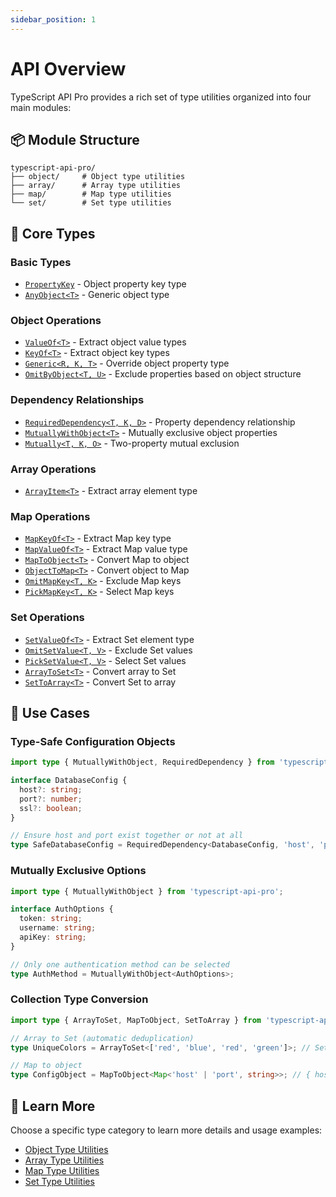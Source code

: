 ```yaml
---
sidebar_position: 1
---
```


# API Overview

TypeScript API Pro provides a rich set of type utilities organized into four main modules:

## 📦 Module Structure

```
typescript-api-pro/
├── object/     # Object type utilities
├── array/      # Array type utilities
├── map/        # Map type utilities
└── set/        # Set type utilities
```

## 🔧 Core Types

### Basic Types

- [`PropertyKey`](../object-types#propertykey) - Object property key type
- [`AnyObject<T>`](../object-types#anyobject) - Generic object type

### Object Operations

- [`ValueOf<T>`](../object-types#valueof) - Extract object value types
- [`KeyOf<T>`](../object-types#keyof) - Extract object key types
- [`Generic<R, K, T>`](../object-types#generic) - Override object property type
- [`OmitByObject<T, U>`](../object-types#omitbyobject) - Exclude properties based on object structure

### Dependency Relationships

- [`RequiredDependency<T, K, D>`](../object-types#requireddependency) - Property dependency relationship
- [`MutuallyWithObject<T>`](../object-types#mutuallywithobject) - Mutually exclusive object properties
- [`Mutually<T, K, O>`](../object-types#mutually) - Two-property mutual exclusion

### Array Operations

- [`ArrayItem<T>`](../array-types#arrayitem) - Extract array element type

### Map Operations

- [`MapKeyOf<T>`](../map-types#mapkeyof) - Extract Map key type
- [`MapValueOf<T>`](../map-types#mapvalueof) - Extract Map value type
- [`MapToObject<T>`](../map-types#maptoobject) - Convert Map to object
- [`ObjectToMap<T>`](../map-types#objecttomap) - Convert object to Map
- [`OmitMapKey<T, K>`](../map-types#omitmapkey) - Exclude Map keys
- [`PickMapKey<T, K>`](../map-types#pickmapkey) - Select Map keys

### Set Operations

- [`SetValueOf<T>`](../set-types#setvalueof) - Extract Set element type
- [`OmitSetValue<T, V>`](../set-types#omitsetvalue) - Exclude Set values
- [`PickSetValue<T, V>`](../set-types#picksetvalue) - Select Set values
- [`ArrayToSet<T>`](../set-types#arraytoset) - Convert array to Set
- [`SetToArray<T>`](../set-types#settoarray) - Convert Set to array

## 🎯 Use Cases

### Type-Safe Configuration Objects

```typescript
import type { MutuallyWithObject, RequiredDependency } from 'typescript-api-pro';

interface DatabaseConfig {
  host?: string;
  port?: number;
  ssl?: boolean;
}

// Ensure host and port exist together or not at all
type SafeDatabaseConfig = RequiredDependency<DatabaseConfig, 'host', 'port'>;
```

### Mutually Exclusive Options

```typescript
import type { MutuallyWithObject } from 'typescript-api-pro';

interface AuthOptions {
  token: string;
  username: string;
  apiKey: string;
}

// Only one authentication method can be selected
type AuthMethod = MutuallyWithObject<AuthOptions>;
```

### Collection Type Conversion

```typescript
import type { ArrayToSet, MapToObject, SetToArray } from 'typescript-api-pro';

// Array to Set (automatic deduplication)
type UniqueColors = ArrayToSet<['red', 'blue', 'red', 'green']>; // Set<'red' | 'blue' | 'green'>

// Map to object
type ConfigObject = MapToObject<Map<'host' | 'port', string>>; // { host: string; port: string; }
```

## 📖 Learn More

Choose a specific type category to learn more details and usage examples:

- [Object Type Utilities](../object-types)
- [Array Type Utilities](../array-types)
- [Map Type Utilities](../map-types)
- [Set Type Utilities](../set-types)
